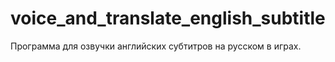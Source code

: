 # voice_and_translate_english_subtitle
Программа для озвучки английских субтитров на русском в играх.
